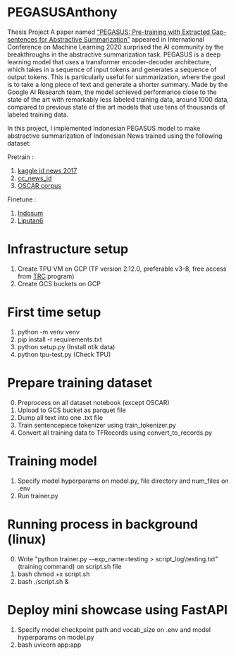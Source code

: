 # PEGASUSAnthony 
Thesis Project
A paper named [“PEGASUS: Pre-training with Extracted Gap-sentences for Abstractive Summarization”](https://arxiv.org/abs/1912.08777) appeared in International Conference on Machine Learning 2020 surprised the AI community by the breakthroughs in the abstractive summarization task. PEGASUS is a deep learning model that uses a transformer encoder-decoder architecture, which takes in a sequence of input tokens and generates a sequence of output tokens. This is particularly useful for summarization, where the goal is to take a long piece of text and generate a shorter summary. Made by the Google AI Research team, the model achieved performance close to the state of the art with remarkably less labeled training data, around 1000 data, compared to previous state of the art models that use tens of thousands of labeled training data.

In this project, I implemented Indonesian PEGASUS model to make abstractive summarization of Indonesian News trained using the following dataset:

Pretrain : 
1. [kaggle id news 2017](https://www.kaggle.com/datasets/aashari/indonesian-news-articles-published-at-2017)
2. [cc_news_id](https://github.com/Wikidepia/indonesian_datasets/tree/master/dump/cc-news)
3. [OSCAR corpus](https://huggingface.co/datasets/oscar-corpus/OSCAR-2201/viewer/id/train)

Finetune : 
1. [Indosum](https://paperswithcode.com/dataset/indosum)
2. [Liputan6](https://paperswithcode.com/dataset/liputan6)

# Infrastructure setup
1. Create TPU VM on GCP (TF version 2.12.0, preferable v3-8, free access from [TRC](https://sites.research.google/trc/about/) program)
2. Create GCS buckets on GCP

# First time setup
1. python -m venv venv
2. pip install -r requirements.txt
3. python setup.py (Install ntlk data)
4. python tpu-test.py (Check TPU)

# Prepare training dataset
0. Preprocess on all dataset notebook (except OSCAR)
1. Upload to GCS bucket as parquet file
2. Dump all text into one .txt file
3. Train sentencepiece tokenizer using train_tokenizer.py
4. Convert all training data to TFRecords using convert_to_records.py

# Training model
1. Specify model hyperparams on model.py, file directory and num_files on .env
2. Run trainer.py

# Running process in background (linux)
0. Write "python trainer.py --exp_name=testing > script_log\testing.txt" (training command) on script.sh file
1. bash chmod +x script.sh
2. bash ./script.sh &

# Deploy mini showcase using FastAPI
1. Specify model checkpoint path and vocab_size on .env and model hyperparams on model.py
2. bash uvicorn app:app
 
